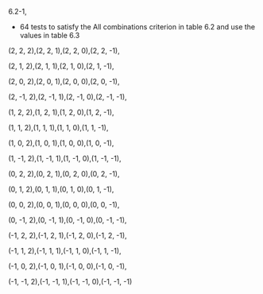 6.2-1,

- 64 tests to satisfy the All combinations criterion in table 6.2 and use the values in table 6.3

(2, 2, 2),(2, 2, 1),(2, 2, 0),(2, 2, -1),

(2, 1, 2),(2, 1, 1),(2, 1, 0),(2, 1, -1),

(2, 0, 2),(2, 0, 1),(2, 0, 0),(2, 0, -1),

(2, -1, 2),(2, -1, 1),(2, -1, 0),(2, -1, -1),

(1, 2, 2),(1, 2, 1),(1, 2, 0),(1, 2, -1),

(1, 1, 2),(1, 1, 1),(1, 1, 0),(1, 1, -1),

(1, 0, 2),(1, 0, 1),(1, 0, 0),(1, 0, -1),

(1, -1, 2),(1, -1, 1),(1, -1, 0),(1, -1, -1),

(0, 2, 2),(0, 2, 1),(0, 2, 0),(0, 2, -1),

(0, 1, 2),(0, 1, 1),(0, 1, 0),(0, 1, -1),

(0, 0, 2),(0, 0, 1),(0, 0, 0),(0, 0, -1),

(0, -1, 2),(0, -1, 1),(0, -1, 0),(0, -1, -1),

(-1, 2, 2),(-1, 2, 1),(-1, 2, 0),(-1, 2, -1),

(-1, 1, 2),(-1, 1, 1),(-1, 1, 0),(-1, 1, -1),

(-1, 0, 2),(-1, 0, 1),(-1, 0, 0),(-1, 0, -1),

(-1, -1, 2),(-1, -1, 1),(-1, -1, 0),(-1, -1, -1)